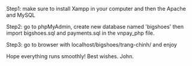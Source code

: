 Step1: make sure to install Xampp in your computer and then the Apache and MySQL  <br />

Step2: go to phpMyAdmin, create new database named 'bigshoes' then import bigshoes.sql and payments.sql in the vnpay_php file. <br />

Step3: go to browser with localhost/bigshoes/trang-chinh/ and enjoy  <br />

Hope everything runs smoothly! Best wishes. John. 
